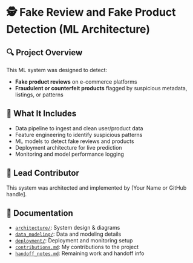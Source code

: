 # 🕵️ Fake Review and Fake Product Detection (ML Architecture)

## 🔍 Project Overview

This ML system was designed to detect:
- **Fake product reviews** on e-commerce platforms
- **Fraudulent or counterfeit products** flagged by suspicious metadata, listings, or patterns

## 🧠 What It Includes
- Data pipeline to ingest and clean user/product data
- Feature engineering to identify suspicious patterns
- ML models to detect fake reviews and products
- Deployment architecture for live prediction
- Monitoring and model performance logging

## 👤 Lead Contributor
This system was architected and implemented by [Your Name or GitHub handle].

## 📁 Documentation
- [`architecture/`](architecture/architecture.md): System design & diagrams
- [`data_modeling/`](data_modeling/): Data and modeling details
- [`deployment/`](deployment/deployment.md): Deployment and monitoring setup
- [`contributions.md`](contributions.md): My contributions to the project
- [`handoff_notes.md`](handoff_notes.md): Remaining work and handoff info
